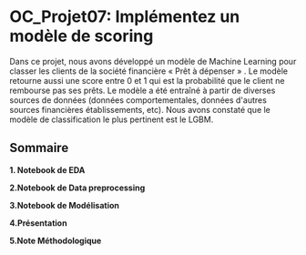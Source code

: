 # OC_Projet07: Implémentez un modèle de scoring

Dans ce projet, nous avons développé un modèle de Machine Learning pour classer les clients de la société financière « Prêt à dépenser » . Le modèle retourne aussi une score entre 0 et 1 qui est la probabilité que le client ne rembourse pas ses prêts. 
Le modèle a été entraîné à partir de diverses sources de données (données comportementales, données d'autres sources financières établissements, etc). 
Nous avons constaté que le modèle de classification le plus pertinent est le LGBM.


##  Sommaire 
**1. Notebook de EDA**

**2.Notebook de Data preprocessing**

**3.Notebook de Modélisation**

**4.Présentation**

**5.Note Méthodologique** 



